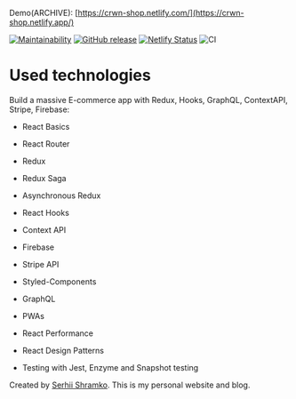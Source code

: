 Demo(ARCHIVE): [https://crwn-shop.netlify.com/](https://crwn-shop.netlify.app/)

[![Maintainability](https://api.codeclimate.com/v1/badges/fd3d29abddfa76f09368/maintainability)](https://codeclimate.com/github/Shramkoweb/crwn-clothing/maintainability)
[![GitHub release](https://img.shields.io/github/package-json/v/Shramkoweb/crwn-clothing)](https://GitHub.com/Shramkoweb/crwn-clothing)
[![Netlify Status](https://api.netlify.com/api/v1/badges/286ca176-e01d-4764-bd5b-6db8ef9c4966/deploy-status)](https://app.netlify.com/sites/crwn-shop/deploys)
![CI](https://github.com/Shramkoweb/crwn-clothing/workflows/CI/badge.svg)

# Used technologies

Build a massive E-commerce app with Redux, Hooks, GraphQL, ContextAPI, Stripe, Firebase:

- React Basics

- React Router

- Redux

- Redux Saga

- Asynchronous Redux

- React Hooks

- Context API

- Firebase

- Stripe API

- Styled-Components

- GraphQL

- PWAs

- React Performance

- React Design Patterns

- Testing with Jest, Enzyme and Snapshot testing

Created by [Serhii Shramko](https://shramko.dev/). This is my personal website and blog. 
